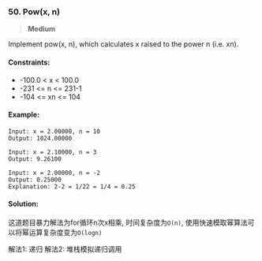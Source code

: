 ### 50. Pow(x, n)

> **Medium**

Implement pow(x, n), which calculates x raised to the power n (i.e. xn).

#### Constraints:

* -100.0 < x < 100.0
* -231 <= n <= 231-1
* -104 <= xn <= 104

#### Example:
```
Input: x = 2.00000, n = 10
Output: 1024.00000
```

```
Input: x = 2.10000, n = 3
Output: 9.26100
```

```
Input: x = 2.00000, n = -2
Output: 0.25000
Explanation: 2-2 = 1/22 = 1/4 = 0.25
```

#### Solution:

这道题目暴力解法为for循环n次x相乘, 时间复杂度为`O(n)`, 
使用快速模取幂算法可以将幂运算复杂度变为`O(logn)`

解法1: 递归
解法2: 堆栈模拟递归调用
